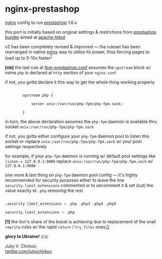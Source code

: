 # nginx-prestashop
[nginx](https://nginx.org/) config to run [prestashop](https://www.prestashop.com/) 1.6.x

this port is initially based on original settings & restrictions from [prestashop bundle](https://www.prestashop.com/en/download) aimed at [apache httpd](https://httpd.apache.org/)

v2 has been completely revised & improved &mdash; the ruleset has been rearranged in native [nginx](https://nginx.org/) way to utilize its power, thus forcing pages to load up to 5-10x faster<sup id="a1">[1](#f1)</sup>

<strong>[nb]</strong> the last rule at [fpm-prestashop.conf](fpm-prestashop.conf) assumes the ``upstream`` block w/ name ``php`` is declared at ``http`` section of your ``nginx.conf``

if not, you gotta declare it this way to get the whole thing working properly

```nginx

        upstream php {
            
            server unix:/var/run/php-fpm/php-fpm.sock;
        
        }

```

in turn, the above declaration assumes the ``php-fpm`` daemon is available thru socket ``unix:/var/run/php-fpm/php-fpm.sock``

if not, you gotta either configure your ``php-fpm`` daemon pool to listen this socket or replace ``unix:/var/run/php-fpm/php-fpm.sock`` w/ your pool settings respectively

for example, if your ``php-fpm`` daemon is running w/ default pool settings like ``listen = 127.0.0.1:9000`` replace ``unix:/var/run/php-fpm/php-fpm.sock`` w/ ``127.0.0.1:9000``

one more & last thing on ``php-fpm`` daemon pool config &mdash; it's highly recommended for security purposes either to leave the line ``security.limit_extensions`` commented or to uncomment it & set (cut) the value exactly to ``.php`` removing the rest 

```php

;security.limit_extensions = .php .php3 .php4 .php5

security.limit_extensions = .php

```

<strong id="f1">[1]</strong> the lion's share of the boost is achieving due to replacement of the snail ``rewrite`` rules w/ the rapid ``return`` / ``try_files`` ones[↺](#a1)

**glory to Ukraine!** 🇺🇦

Juliy V. Chirkov,  
[twitter.com/juliychirkov](https://twitter.com/juliychirkov)
